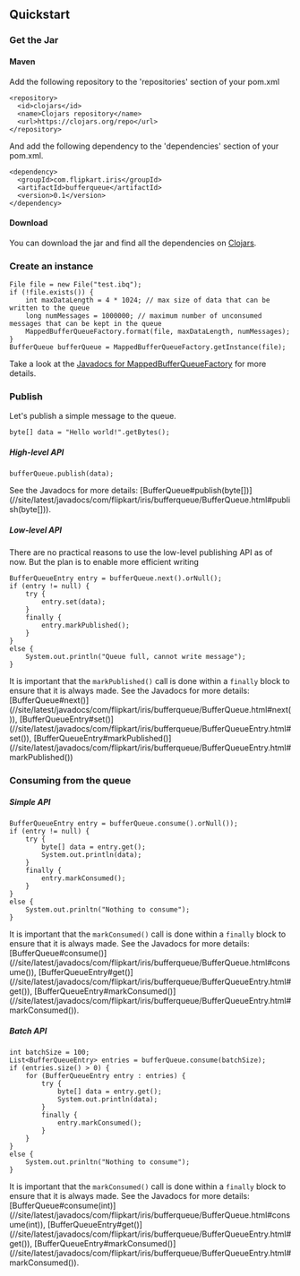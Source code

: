 Quickstart
----------

### Get the Jar

#### Maven

Add the following repository to the 'repositories' section of your pom.xml

    <repository>
      <id>clojars</id>
      <name>Clojars repository</name>
      <url>https://clojars.org/repo</url>
    </repository>

And add the following dependency to the 'dependencies' section of your pom.xml.

	<dependency>
	  <groupId>com.flipkart.iris</groupId>
	  <artifactId>bufferqueue</artifactId>
	  <version>0.1</version>
	</dependency>

#### Download

You can download the jar and find all the dependencies on [Clojars](https://clojars.org/com.flipkart.iris/bufferqueue).

### Create an instance

    File file = new File("test.ibq");
    if (!file.exists()) {
        int maxDataLength = 4 * 1024; // max size of data that can be written to the queue
        long numMessages = 1000000; // maximum number of unconsumed messages that can be kept in the queue
        MappedBufferQueueFactory.format(file, maxDataLength, numMessages);
    }
    BufferQueue bufferQueue = MappedBufferQueueFactory.getInstance(file);

Take a look at the [Javadocs for MappedBufferQueueFactory](//site/latest/javadocs/com/flipkart/iris/bufferqueue/mmapped/MappedBufferQueueFactory.html) for more details.

### Publish

Let's publish a simple message to the queue.

    byte[] data = "Hello world!".getBytes();

##### High-level API

    bufferQueue.publish(data);

See the Javadocs for more details: [BufferQueue#publish(byte[])](//site/latest/javadocs/com/flipkart/iris/bufferqueue/BufferQueue.html#publish(byte[]\)).

##### Low-level API

There are no practical reasons to use the low-level publishing API as of now. But the plan is to enable more efficient writing

    BufferQueueEntry entry = bufferQueue.next().orNull();
    if (entry != null) {
    	try {
		    entry.set(data);
		}
		finally {
		    entry.markPublished();
		}
	}
	else {
		System.out.println("Queue full, cannot write message");
	}

It is important that the `markPublished()` call is done within a `finally` block to ensure that it is always made. See the Javadocs for more details: [BufferQueue#next()](//site/latest/javadocs/com/flipkart/iris/bufferqueue/BufferQueue.html#next(\)), [BufferQueueEntry#set()](//site/latest/javadocs/com/flipkart/iris/bufferqueue/BufferQueueEntry.html#set(\)), [BufferQueueEntry#markPublished()](//site/latest/javadocs/com/flipkart/iris/bufferqueue/BufferQueueEntry.html#markPublished(\))

### Consuming from the queue

##### Simple API

    BufferQueueEntry entry = bufferQueue.consume().orNull());
    if (entry != null) {
	    try {
	        byte[] data = entry.get();
	        System.out.println(data);
	    }
	    finally {
	        entry.markConsumed();
	    }
	}
	else {
		System.out.prinltn("Nothing to consume");
	}

It is important that the `markConsumed()` call is done within a `finally` block to ensure that it is always made. See the Javadocs for more details: [BufferQueue#consume()](//site/latest/javadocs/com/flipkart/iris/bufferqueue/BufferQueue.html#consume(\)), [BufferQueueEntry#get()](//site/latest/javadocs/com/flipkart/iris/bufferqueue/BufferQueueEntry.html#get(\)), [BufferQueueEntry#markConsumed()](//site/latest/javadocs/com/flipkart/iris/bufferqueue/BufferQueueEntry.html#markConsumed(\)).

##### Batch API

	int batchSize = 100;
    List<BufferQueueEntry> entries = bufferQueue.consume(batchSize);
    if (entries.size() > 0) {
	    for (BufferQueueEntry entry : entries) {
	        try {
	            byte[] data = entry.get();
	            System.out.println(data);
	        }
	        finally {
	            entry.markConsumed();
	        }
	    }
	}
	else {
		System.out.prinltn("Nothing to consume");
	}	

It is important that the `markConsumed()` call is done within a `finally` block to ensure that it is always made. See the Javadocs for more details: [BufferQueue#consume(int)](//site/latest/javadocs/com/flipkart/iris/bufferqueue/BufferQueue.html#consume(int\)), [BufferQueueEntry#get()](//site/latest/javadocs/com/flipkart/iris/bufferqueue/BufferQueueEntry.html#get(\)), [BufferQueueEntry#markConsumed()](//site/latest/javadocs/com/flipkart/iris/bufferqueue/BufferQueueEntry.html#markConsumed(\)).
